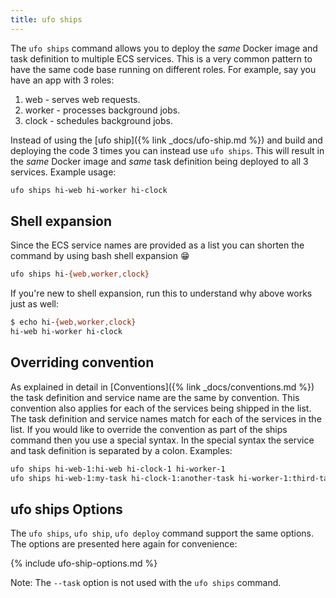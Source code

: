 ```yaml
---
title: ufo ships
---
```


The `ufo ships` command allows you to deploy the *same* Docker image and task definition to multiple ECS services.  This is a very common pattern to have the same code base running on different roles.  For example, say you have an app with 3 roles:

1. web - serves web requests.
2. worker - processes background jobs.
3. clock - schedules background jobs.

Instead of using the [ufo ship]({% link _docs/ufo-ship.md %}) and build and deploying the code 3 times you can instead use `ufo ships`.  This will result in the *same* Docker image and *same* task definition being deployed to all 3 services.  Example usage:

```sh
ufo ships hi-web hi-worker hi-clock
```

## Shell expansion

Since the ECS service names are provided as a list you can shorten the command by using bash shell expansion 😁

```sh
ufo ships hi-{web,worker,clock}
```

If you're new to shell expansion, run this to understand why above works just as well:

```sh
$ echo hi-{web,worker,clock}
hi-web hi-worker hi-clock
```

## Overriding convention

As explained in detail in [Conventions]({% link _docs/conventions.md %}) the task definition and service name are the same by convention.  This convention also applies for each of the services being shipped in the list. The task definition and service names match for each of the services in the list.  If you would like to override the convention as part of the ships command then you use a special syntax. In the special syntax the service and task definition is separated by a colon.  Examples:

```sh
ufo ships hi-web-1:hi-web hi-clock-1 hi-worker-1
ufo ships hi-web-1:my-task hi-clock-1:another-task hi-worker-1:third-task
```

## ufo ships Options

The `ufo ships`, `ufo ship`, `ufo deploy` command support the same options. The options are presented here again for convenience:

{% include ufo-ship-options.md %}

Note: The `--task` option is not used with the `ufo ships` command.

